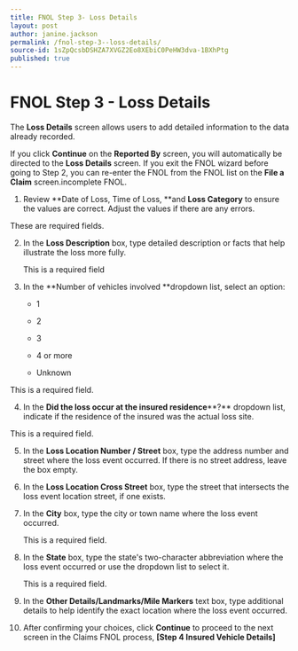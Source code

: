 ```yaml
---
title: FNOL Step 3- Loss Details
layout: post
author: janine.jackson
permalink: /fnol-step-3--loss-details/
source-id: 1sZpQcsbDSHZA7XVGZ2Eo8XEbiC0PeHW3dva-1BXhPtg
published: true
---
```

# FNOL Step 3 - Loss Details

 The **Loss Details** screen allows users to add detailed information to the data already recorded. 

If you click **Continue** on the **Reported By** screen, you will automatically be directed to the **Loss Details** screen. If you exit the FNOL wizard before going to Step 2, you can re-enter the FNOL from the FNOL list on the **File a Claim** screen.incomplete FNOL.

1. Review **Date of Loss, Time of Loss, **and **Loss Category** to ensure the values are correct. Adjust the values if there are any errors.

These are required fields. 

2. In the **Loss Description** box, type detailed description or facts that help illustrate the loss more fully.

	This is a required field

3. In the **Number of vehicles involved **dropdown list, select an option:

    * 1

    * 2

    * 3

    * 4 or more

    * Unknown

This is a required field. 

4. In the **Did ****the**** loss occur at the insured residence****?** dropdown list, indicate if the residence of the insured was the actual loss site.

This is a required field. 

5. In the **Loss Location Number / Street** box, type the address number and street where the loss event occurred. If there is no street address, leave the box empty. 

6. In the **Loss Location Cross Street** box, type the street that intersects the loss event location street, if one exists.

7. In the **City** box, type the city or town name where the loss event occurred. 

	This is a required field. 

8. In the **State** box, type the state's two-character abbreviation where the loss event occurred or use the dropdown list to select it.

	This is a required field. 

9. In the **Other Details/Landmarks/Mile Markers** text box, type additional details to help identify the exact location where the loss event occurred.

10. After confirming your choices, click **Continue** to proceed to the next screen in the Claims FNOL process, **[Step 4 Insured Vehicle Details]**


